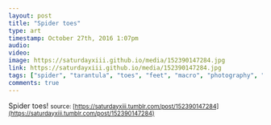 ```yaml
---
layout: post
title: "Spider toes"
type: art
timestamp: October 27th, 2016 1:07pm
audio: 
video: 
image: https://saturdayxiii.github.io/media/152390147284.jpg
link: https://saturdayxiii.github.io/media/152390147284.jpg
tags: ["spider", "tarantula", "toes", "feet", "macro", "photography", "showcase", "art"]
comments: true
---
```

Spider toes!
<small>source: [https://saturdayxiii.tumblr.com/post/152390147284](https://saturdayxiii.tumblr.com/post/152390147284)</small>